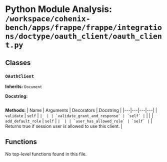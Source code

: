 # Python Module Analysis: `/workspace/cohenix-bench/apps/frappe/frappe/integrations/doctype/oauth_client/oauth_client.py`

## Classes

### `OAuthClient`
**Inherits:** `Document`


**Docstring:**
```

```

**Methods:**
| Name | Arguments | Decorators | Docstring |
|---|---|---|---|
| `validate` | `self` | `` |  |
| `validate_grant_and_response` | `self` | `` |  |
| `add_default_role` | `self` | `` |  |
| `user_has_allowed_role` | `self` | `` | Returns true if session user is allowed to use this client. |





## Functions

No top-level functions found in this file.
